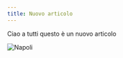 ```yaml
---
title: Nuovo articolo
---
```

Ciao a tutti questo è un nuovo articolo

![Napoli](https://www.partenopeintour.com/wp-content/uploads/2024/09/napoli-notte-hd-1600x600.jpg "Napoli")
